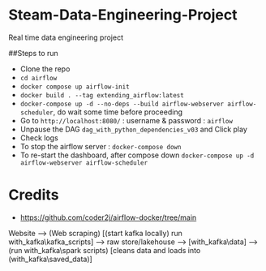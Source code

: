 # Steam-Data-Engineering-Project
Real time data engineering project

##Steps to run

- Clone the repo
- `cd airflow`
- `docker compose up airflow-init`
- `docker build . --tag extending_airflow:latest`
- `docker-compose up -d --no-deps --build airflow-webserver airflow-scheduler`, do wait some time before proceeding
- Go to `http://localhost:8080/`  : username & password : `airflow`
- Unpause the DAG `dag_with_python_dependencies_v03` and Click play
- Check logs
- To stop the airflow server : `docker-compose down`
- To re-start the dashboard, after compose down `docker-compose up -d airflow-webserver airflow-scheduler`


# Credits
- https://github.com/coder2j/airflow-docker/tree/main

Website --> (Web scraping) [(start kafka locally) run with_kafka\kafka_scripts] --> raw store/lakehouse --> [with_kafka\data] --> (run with_kafka\spark scripts) [cleans data and loads into (with_kafka\saved_data)]